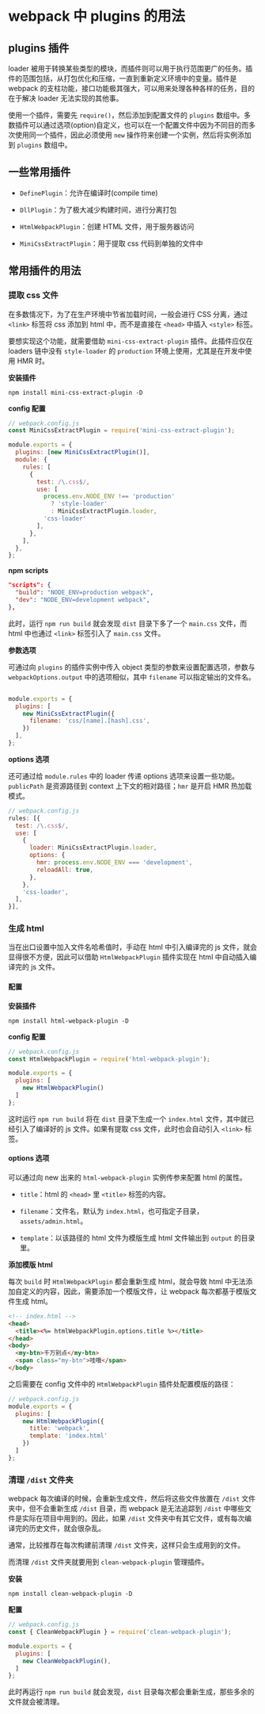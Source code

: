 # webpack 中 plugins 的用法

## plugins 插件

loader 被用于转换某些类型的模块，而插件则可以用于执行范围更广的任务。插件的范围包括，从打包优化和压缩，一直到重新定义环境中的变量。插件是 webpack 的支柱功能，接口功能极其强大，可以用来处理各种各样的任务，目的在于解决 loader 无法实现的其他事。

使用一个插件，需要先 `require()`，然后添加到配置文件的 `plugins` 数组中。多数插件可以通过选项(option)自定义，也可以在一个配置文件中因为不同目的而多次使用同一个插件，因此必须使用 `new` 操作符来创建一个实例，然后将实例添加到 `plugins` 数组中。

## 一些常用插件

- `DefinePlugin`：允许在编译时(compile time)

- `DllPlugin`：为了极大减少构建时间，进行分离打包

- `HtmlWebpackPlugin`：创建 HTML 文件，用于服务器访问

- `MiniCssExtractPlugin`：用于提取 css 代码到单独的文件中

## 常用插件的用法

### 提取 css 文件

在多数情况下，为了在生产环境中节省加载时间，一般会进行 CSS 分离，通过 `<link>` 标签将 css 添加到 html 中，而不是直接在 `<head>` 中插入 `<style>` 标签。

要想实现这个功能，就需要借助 `mini-css-extract-plugin` 插件。此插件应仅在 loaders 链中没有 `style-loader` 的 `production` 环境上使用，尤其是在开发中使用 HMR 时。

**安装插件**

```shell
npm install mini-css-extract-plugin -D
```

**config 配置**

```js
// webpack.config.js
const MiniCssExtractPlugin = require('mini-css-extract-plugin');

module.exports = {
  plugins: [new MiniCssExtractPlugin()],
  module: {
    rules: [
      {
        test: /\.css$/,
        use: [
          process.env.NODE_ENV !== 'production'
            ? 'style-loader'
            : MiniCssExtractPlugin.loader,
          'css-loader'
        ],
      },
    ],
  },
};
```

**npm scripts**

```json
"scripts": {
  "build": "NODE_ENV=production webpack",
  "dev": "NODE_ENV=development webpack",
},
```

此时，运行 `npm run build` 就会发现 `dist` 目录下多了一个 `main.css` 文件，而 html 中也通过 `<link>` 标签引入了 `main.css` 文件。

**参数选项**

可通过向 `plugins` 的插件实例中传入 object 类型的参数来设置配置选项，参数与 `webpackOptions.output` 中的选项相似，其中 `filename` 可以指定输出的文件名。

```js

module.exports = {
  plugins: [
    new MiniCssExtractPlugin({
      filename: 'css/[name].[hash].css',
    })
  ],
};
```

**options 选项**

还可通过给 `module.rules` 中的 loader 传递 options 选项来设置一些功能。`publicPath` 是资源路径到 context 上下文的相对路径；`hmr` 是开启 HMR 热加载模式。

```js
// webpack.config.js
rules: [{
  test: /\.css$/,
  use: [
    {
      loader: MiniCssExtractPlugin.loader,
      options: {
        hmr: process.env.NODE_ENV === 'development',
        reloadAll: true,
      },
    },
    'css-loader',
  ],
}],
```

### 生成 html

当在出口设置中加入文件名哈希值时，手动在 html 中引入编译完的 js 文件，就会显得很不方便，因此可以借助 `HtmlWebpackPlugin` 插件实现在 html 中自动插入编译完的 js 文件。

#### 配置

**安装插件**

```shell
npm install html-webpack-plugin -D
```

**config 配置**

```js
// webpack.config.js
const HtmlWebpackPlugin = require('html-webpack-plugin');

module.exports = {
  plugins: [
    new HtmlWebpackPlugin()
  ]
};
```

这时运行 `npm run build` 将在 `dist` 目录下生成一个 `index.html` 文件，其中就已经引入了编译好的 js 文件。如果有提取 css 文件，此时也会自动引入 `<link>` 标签。

#### options 选项

可以通过向 new 出来的 `html-webpack-plugin` 实例传参来配置 html 的属性。

- `title`：html 的 `<head>` 里 `<title>` 标签的内容。

- `filename`：文件名，默认为 `index.html`，也可指定子目录，`assets/admin.html`。

- `template`：以该路径的 html 文件为模版生成 html 文件输出到 `output` 的目录里。

**添加模版 html**

每次 `build` 时 `HtmlWebpackPlugin` 都会重新生成 html，就会导致 html 中无法添加自定义的内容，因此，需要添加一个模版文件，让 webpack 每次都基于模版文件生成 html。

```html
<!-- index.html -->
<head>
  <title><%= htmlWebpackPlugin.options.title %></title>
</head>
<body>
  <my-btn>千万别点</my-btn>
  <span class="my-btn">哇哦</span>
</body>
```

之后需要在 config 文件中的 `HtmlWebpackPlugin` 插件处配置模版的路径：

```js
// webpack.config.js
module.exports = {
  plugins: [
    new HtmlWebpackPlugin({
      title: 'webpack',
      template: 'index.html'
    })
  ]
};
```

### 清理 `/dist` 文件夹

webpack 每次编译的时候，会重新生成文件，然后将这些文件放置在 `/dist` 文件夹中，但不会重新生成 `/dist` 目录，而 webpack 是无法追踪到 `/dist` 中哪些文件是实际在项目中用到的。因此，如果 `/dist` 文件夹中有其它文件，或有每次编译完的历史文件，就会很杂乱。

通常，比较推荐在每次构建前清理 `/dist` 文件夹，这样只会生成用到的文件。

而清理 `/dist` 文件夹就要用到 `clean-webpack-plugin` 管理插件。

**安装**

```shell
npm install clean-webpack-plugin -D
```

**配置**

```js
// webpack.config.js
const { CleanWebpackPlugin } = require('clean-webpack-plugin');

module.exports = {
  plugins: [
    new CleanWebpackPlugin(),
  ]
};
```

此时再运行 `npm run build` 就会发现，`dist` 目录每次都会重新生成，那些多余的文件就会被清理。
